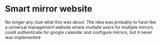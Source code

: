 # Smart mirror website

No longer any clue what this was about. 
The idea was probably to have like a universal management website where 
multiple users for multiple mirrors could authenticate for 
google calendar and configure mirrors, but it never was implemented